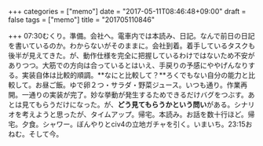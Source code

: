 +++
categories = ["memo"]
date = "2017-05-11T08:46:48+09:00"
draft = false
tags = ["memo"]
title = "201705110846"

+++
07:30むくり。準備。会社へ。電車内では本読み、日記。なんで前日の日記を書いているのか。わからないがそのままに。会社到着。着手しているタスクも後半が見えてきた。が、動作仕様を完全に把握しているわけではないため不安がありつつ。大筋での方向は合っているとはいえ、手戻りの予感にややげんなりする。実装自体は比較的順調。**なにと比較して？**ろくでもない自分の能力と比較して。お昼ご飯。ゆで卵２つ・サラダ・野菜ジュース。いつも通り。作業再開。一通りの実装が完了。妙な挙動が発生するためできるだけバグをつぶす。あとは見てもらうだけになった。が、**どう見てもらうかという問い**がある。シナリオを考えようと思ったが、タイムアップ。帰宅。本読み。お話を数十行ほど。帰宅。夕食。シャワー。ぼんやりとciv4の立地ガチャを引く。いまいち。23:15おねむ。そして今。
